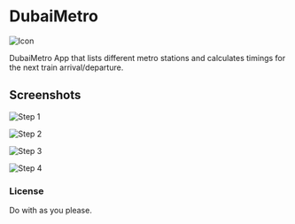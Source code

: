 # DubaiMetro
![Icon](https://github.com/majidmvulle/dubai-metro/blob/master/app-icon%402x.png)

DubaiMetro App that lists different metro stations and calculates timings for the next train arrival/departure.

## Screenshots
![Step 1](https://github.com/majidmvulle/dubai-metro/blob/master/DubaiMetro/Walkthrough/walkthrough-1%402x.png)

![Step 2](https://github.com/majidmvulle/dubai-metro/blob/master/DubaiMetro/Walkthrough/walkthrough-2%402x.png)

![Step 3](https://github.com/majidmvulle/dubai-metro/blob/master/DubaiMetro/Walkthrough/walkthrough-3%402x.png)

![Step 4](https://github.com/majidmvulle/dubai-metro/blob/master/DubaiMetro/Walkthrough/walkthrough-4%402x.png)

### License
Do with as you please.

